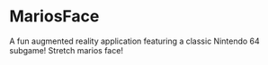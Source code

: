# MariosFace
A fun augmented reality application featuring a classic Nintendo 64 subgame! Stretch marios face!
